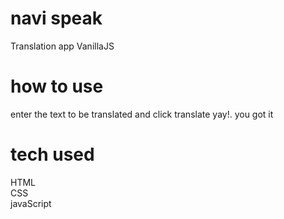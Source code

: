 # navi speak
 Translation app VanillaJS
 <br>
# how to use 
 enter the text to be translated and click translate 
 yay!. you got it
# tech used
 HTML <br>
 CSS  <br>
 javaScript
 
